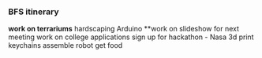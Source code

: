 

### BFS itinerary

**work on terrariums**
	hardscaping
	Arduino
**work on slideshow for next meeting
work on college applications
sign up for hackathon - Nasa
3d print keychains
assemble robot
get food


